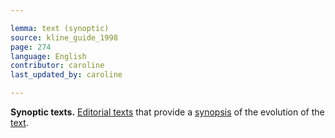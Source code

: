 ```yaml
---

lemma: text (synoptic)
source: kline_guide_1998
page: 274
language: English
contributor: caroline
last_updated_by: caroline

---
```


**Synoptic texts.** [Editorial texts](textEdited.html) that provide a [synopsis](synopsis.html) of the evolution of the [text](text.html).
